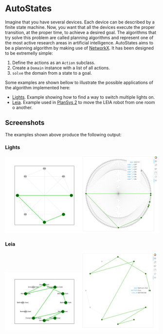 # AutoStates

Imagine that you have several devices. Each device can be described by a finite
state machine. Now, you want that all the devices execute the proper
transition, at the proper time, to achieve a desired goal. The algorithms that
try solve this problem are called planning algorithms and represent one of the
most active research areas in artificial intelligence. AutoStates aims to be a
planning algorithm by making use of
[NetworkX](https://networkx.org/documentation/stable/index.html). It has been
designed to be extremelly simple: 

1. Define the actions as an `Action` subclass.
2. Create a `Domain` instance with a list of all actions.
3. `solve` the domain from a state to a goal.

Some examples are shown bellow to illustrate the possible applications of the
algorithm implemented here:

* [Lights](lights.md). Example showing how to find a way to switch multiple
lights on.
* [Leia](leia.md). Example used in
[PlanSys 2](https://intelligentroboticslab.gsyc.urjc.es/ros2_planning_system.github.io/tutorials/docs/terminal_usage.html)
to move the LEIA robot from one room o another.

## Screenshots

The examples shown above produce the following output:

### Lights

<p align="center"><span title="Diagram with all possible actions in a group of
three lights and the chosen solution"><a href="./lights.svg"><img
src="./lights.svg" width="50%" /></a></span><span title="Diagram with all
possible actions in a group of seven lights and the chosen solution"><a
href="./lights_bokeh.png"><img src="./lights_bokeh.png" width="50%"
/></a></span></p>

### Leia

<p align="center"><span title="Diagram with all possible actions in a group of
three lights and the chosen solution"><a href="./leia.svg"><img
src="./leia.svg" width="50%" /></a></span><span title="Diagram with all
possible actions in a group of seven lights and the chosen solution"><a
href="./leia_bokeh.png"><img src="./leia_bokeh.png" width="50%"
/></a></span></p>
